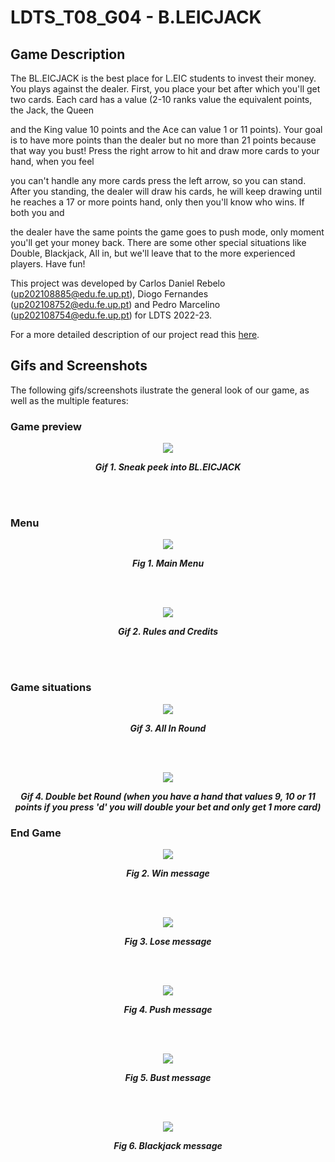 # LDTS_T08_G04 - B.LEICJACK

## Game Description

The BL.EICJACK is the best place for L.EIC students to invest their money. You plays against the dealer. First, you place your bet after which you'll get two cards. Each card has a value (2-10 ranks value the equivalent points, the Jack, the Queen

and the King value 10 points and the Ace can value 1 or 11 points). Your goal is to have more points than the dealer but no more than 21 points because that way you bust! Press the right arrow to hit and draw more cards to your hand, when you feel 

you can't handle any more cards press the left arrow, so you can stand. After you standing, the dealer will draw his cards, he will keep drawing until he reaches a 17 or more points hand, only then you'll know who wins. If both you and

the dealer have the same points the game goes to push mode, only moment you'll get your money back. There are some other special situations like Double, Blackjack, All in, but we'll leave that to the more experienced players. Have fun!   

This project was developed by Carlos Daniel Rebelo (up202108885@edu.fe.up.pt), Diogo Fernandes (up202108752@edu.fe.up.pt) and Pedro Marcelino (up202108754@edu.fe.up.pt) for LDTS 2022-23.

For a more detailed description of our project read this [here](./docs/README.md).

## Gifs and Screenshots

The following gifs/screenshots ilustrate the general look of our game, as well as the multiple features:
### Game preview

<p align="center" justify="center">
  <img src="docs/gifs/preview.gif"/>
</p>
<p align="center">
  <b><i>Gif 1. Sneak peek into BL.EICJACK</i></b>
</p>
<br>
<br />


### Menu

<p align="center" justify="center">
  <img src="docs/images/mainMenu.PNG"/>
</p>
<p align="center">
  <b><i>Fig 1. Main Menu </i></b>
</p>  

<br>
<br />

<p align="center" justify="center">
  <img src="./docs/gifs/RulesMenu.gif"/>
</p>
<p align="center">
  <b><i>Gif 2. Rules and Credits </i></b>  
</p>  

<br>
<br />


### Game situations

<p align="center" justify="center">
  <img src="docs/gifs/All_InRound.gif"/>
</p>
<p align="center">
  <b><i>Gif 3. All In Round</i></b>
</p>

<br>
<br />

<p align="center" justify="center">
  <img src="docs/gifs/Double.gif"/>
</p>
<p align="center">
  <b><i>Gif 4. Double bet Round (when you have a hand that values 9, 10 or 11 points if you press 'd' you will double your bet and only get 1 more card) </i></b>
</p>


### End Game

<p align="center" justify="center">
  <img src="docs/images/Win.PNG"/>
</p>
<p align="center">
  <b><i>Fig 2. Win message</i></b>
</p>

<br>
<br />

<p align="center" justify="center">
  <img src="docs/images/Loss.PNG"/>
</p>
<p align="center">
  <b><i>Fig 3. Lose message</i></b>
</p>

<br>
<br />

<p align="center" justify="center">
  <img src="docs/images/Push.PNG"/>
</p>
<p align="center">
  <b><i>Fig 4. Push message</i></b>
</p>

<br>
<br />

<p align="center" justify="center">
  <img src="docs/images/Bust.PNG"/>
</p>
<p align="center">
  <b><i>Fig 5. Bust message</i></b>
</p>


<br>
<br />

<p align="center" justify="center">
  <img src="docs/images/BlackJack.png"/>
</p>
<p align="center">
  <b><i>Fig 6. Blackjack message</i></b>
</p>
